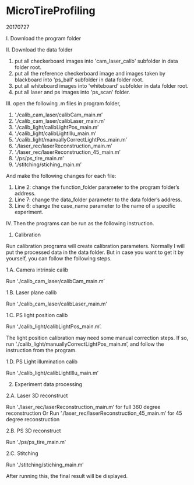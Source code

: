 # MicroTireProfiling
20170727

I. Download the program folder

II. Download the data folder

1. put all checkerboard images into 'cam_laser_calib' subfolder in data folder root.
2. put all the reference checkerboard image and images taken by blackboard into 'ps_ball' subfolder in data folder root.
3. put all whiteboard images into 'whiteboard' subfolder in data folder root.
4. put all laser and ps images into 'ps_scan' folder.

III. open the following .m files in program folder, 

1.	‘./calib_cam_laser/calibCam_main.m’
2.	‘./calib_cam_laser/calibLaser_main.m’
3.	‘./calib_light/calibLightPos_main.m’
4.	‘./calib_light/calibLightIllu_main.m’
5.	‘./calib_light/manuallyCorrectLightPos_main.m’
6.	‘./laser_rec/laserReconstruction_main.m’
7.	‘./laser_rec/laserReconstruction_45_main.m’
8.	‘./ps/ps_tire_main.m’
9.	‘./stitching/stiching_main.m’

And make the following changes for each file:

1.	Line 2: change the function_folder parameter to the program folder’s address.
2.	Line 7: change the data_folder parameter to the data folder’s address.
3.	Line 6: change the case_name parameter to the name of a specific experiment.

IV. Then the programs can be run as the following instruction.

1. Calibration

Run calibration programs will create calibration parameters. Normally I will put the processed data in the data folder. But in case you want to get it by yourself, you can follow the following steps.

1.A. Camera intrinsic calib

Run ‘./calib_cam_laser/calibCam_main.m’

1.B. Laser plane calib

Run ‘./calib_cam_laser/calibLaser_main.m’

1.C. PS light position calib

Run ‘./calib_light/calibLightPos_main.m’.

The light position calibration may need some manual correction steps. If so, run ‘./calib_light/manuallyCorrectLightPos_main.m’, and follow the instruction from the program.

1.D. PS Light illumination calib

Run ‘./calib_light/calibLightIllu_main.m’

2. Experiment data processing

2.A. Laser 3D reconstruct

Run ‘./laser_rec/laserReconstruction_main.m’ for full 360 degree reconstruction
Or Run ‘./laser_rec/laserReconstruction_45_main.m’ for 45 degree reconstruction

2.B. PS 3D reconstruct

Run  ‘./ps/ps_tire_main.m’

2.C. Stitching

Run ‘./stitching/stiching_main.m’

After running this, the final result will be displayed.

